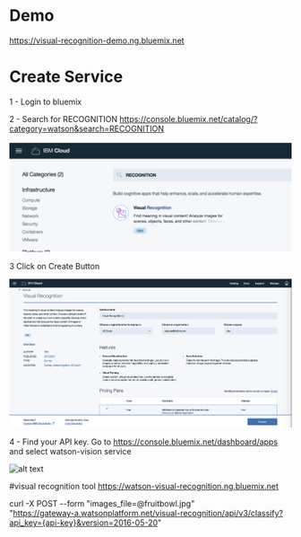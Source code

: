 # Demo 
https://visual-recognition-demo.ng.bluemix.net

# Create Service

1 - Login to bluemix

2 - Search for RECOGNITION
https://console.bluemix.net/catalog/?category=watson&search=RECOGNITION

![alt text](i1.png)

3 Click on Create Button

![alt text](i2.png)

4 - Find your API key. Go to https://console.bluemix.net/dashboard/apps and select watson-vision service

![alt text](i3.png)


#visual recognition tool
https://watson-visual-recognition.ng.bluemix.net


curl -X POST --form "images_file=@fruitbowl.jpg" \
"https://gateway-a.watsonplatform.net/visual-recognition/api/v3/classify?api_key={api-key}&version=2016-05-20"
